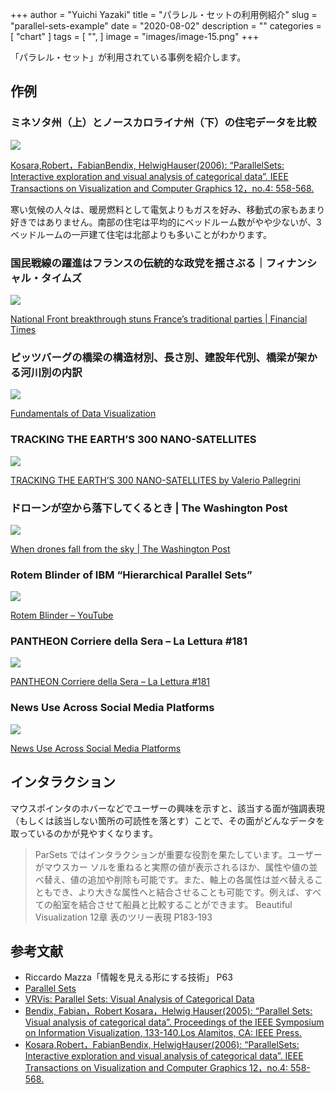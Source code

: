 +++
author = "Yuichi Yazaki"
title = "パラレル・セットの利用例紹介"
slug = "parallel-sets-example"
date = "2020-08-02"
description = ""
categories = [
    "chart"
]
tags = [
    "",
]
image = "images/image-15.png"
+++

「パラレル・セット」が利用されている事例を紹介します。

<!--more-->


## 作例

### ミネソタ州（上）とノースカロライナ州（下）の住宅データを比較

![](images/image-14.png)

[Kosara,Robert，FabianBendix, HelwigHauser(2006): “ParallelSets: Interactive exploration and visual analysis of categorical data”. IEEE Transactions on Visualization and Computer Graphics 12，no.4: 558-568.](https://research.tableau.com/sites/default/files/Kosara_TVCG_2006.pdf)

寒い気候の人々は、暖房燃料として電気よりもガスを好み、移動式の家もあまり好きではありません。南部の住宅は平均的にベッドルーム数がやや少ないが、3ベッドルームの一戸建て住宅は北部よりも多いことがわかります。

### 国民戦線の躍進はフランスの伝統的な政党を揺さぶる｜フィナンシャル・タイムズ

![](images/image-15.png)

[National Front breakthrough stuns France’s traditional parties | Financial Times](https://www.ft.com/content/181619a2-9cba-11e5-b45d-4812f209f861#slide0)



### ピッツバーグの橋梁の構造材別、長さ別、建設年代別、橋梁が架かる河川別の内訳

![](images/image-16.png)

[Fundamentals of Data Visualization](https://serialmentor.com/dataviz/nested-proportions.html)



### TRACKING THE EARTH’S 300 NANO-SATELLITES

![](images/1280.webp)

[TRACKING THE EARTH’S 300 NANO-SATELLITES by Valerio Pallegrini](https://www.wired.co.uk/gallery/infoporn-wired-handpicks-the-webs-best-infographics)


### ドローンが空から落下してくるとき | The Washington Post

![](images/image-18.png)

[When drones fall from the sky | The Washington Post](https://www.washingtonpost.com/sf/investigative/2014/06/20/when-drones-fall-from-the-sky/)



### Rotem Blinder of IBM “Hierarchical Parallel Sets”

![](images/image-19.png)

[Rotem Blinder – YouTube](https://www.youtube.com/watch?v=P3FAyWbDlI4)


### PANTHEON Corriere della Sera – La Lettura #181

![](images/image-20.png)

[PANTHEON Corriere della Sera – La Lettura #181](https://www.behance.net/gallery/26338543/PANTHEON-Corriere-della-Sera-La-Lettura-181)



### News Use Across Social Media Platforms

![](images/image-21.png)

[News Use Across Social Media Platforms](https://www.journalism.org/2013/11/14/news-use-across-social-media-platforms/)



## インタラクション

マウスポインタのホバーなどでユーザーの興味を示すと、該当する面が強調表現（もしくは該当しない箇所の可読性を落とす）ことで、その面がどんなデータを取っているのかが見やすくなります。

> ParSets ではインタラクションが重要な役割を果たしています。ユーザーがマウスカー ソルを重ねると実際の値が表示されるほか、属性や値の並べ替え、値の追加や削除も可能です。また、軸上の各属性は並べ替えることもでき、より大きな属性へと結合させることも可能です。例えば、すべての船室を結合させて船員と比較することができます。
> Beautiful Visualization 12章 表のツリー表現 P183-193

## 参考文献

- Riccardo Mazza「情報を見える形にする技術」 P63
- [Parallel Sets](https://eagereyes.org/parallel-sets)
- [VRVis: Parallel Sets: Visual Analysis of Categorical Data](https://www.vrvis.at/en/publications/PB-VRVis-2005-034)
- [Bendix, Fabian，Robert Kosara，Helwig Hauser(2005): “Parallel Sets: Visual analysis of categorical data”. Proceedings of the IEEE Symposium on Information Visualization, 133-140.Los Alamitos, CA: IEEE Press.](http://citeseerx.ist.psu.edu/viewdoc/download?doi=10.1.1.87.9810&rep=rep1&type=pdf)
- [Kosara,Robert，FabianBendix, HelwigHauser(2006): “ParallelSets: Interactive exploration and visual analysis of categorical data”. IEEE Transactions on Visualization and Computer Graphics 12，no.4: 558-568.](https://research.tableau.com/sites/default/files/Kosara_TVCG_2006.pdf)